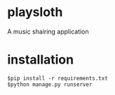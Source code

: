 # playsloth
A music shairing application

# installation

    $pip install -r requirements.txt
    $python manage.py runserver
